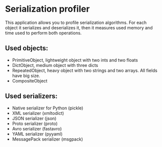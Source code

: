 # Serialization profiler

This application allows you to profile serialization algorithms. For each object it serializes and deserializes it, then it measures used memory and time used to perform both operations.

## Used objects:
- PrimitiveObject, lightweight object with two ints and two floats
- DictObject, medium object with three dicts
- RepeatedObject, heavy object with two strings and two arrays. All fields have big size.
- CompositeObject

## Used serializers:
- Native serializer for Python (pickle)
- XML serializer (xmltodict)
- JSON serializer (json)
- Proto serializer (proto)
- Avro serializer (fastavro)
- YAML serializer (pyyaml)
- MessagePack serializer (msgpack)
